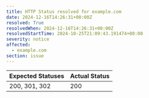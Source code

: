 ```yaml
---
title: HTTP Status resolved for example.com
date: 2024-12-16T14:26:31+00:00Z
resolved: True
resolvedWhen: 2024-12-16T14:26:31+00:00Z
resolvedStartTime: 2024-10-25T21:09:43.191474+00:00
severity: notice
affected:
  - example.com
section: issue
---
```


| Expected Statuses | Actual Status  |
|-------------------|----------------|
| 200, 301, 302 | 200 |
